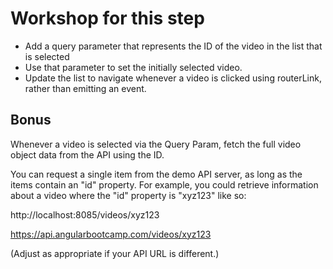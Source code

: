 # Workshop for this step

* Add a query parameter that represents the ID of the video
  in the list that is selected
* Use that parameter to set the initially selected video.
* Update the list to navigate whenever a video is clicked using
  routerLink, rather than emitting an event.

## Bonus

Whenever a video is selected via the Query Param, 
fetch the full video object data from the API using the ID.

You can request a single item from the demo API server, as long as the
items contain an "id" property. For example, you could retrieve
information about a video where the "id" property is "xyz123" like so:

  http://localhost:8085/videos/xyz123

  https://api.angularbootcamp.com/videos/xyz123

(Adjust as appropriate if your API URL is different.)
